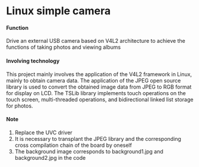 # Linux simple camera

#### Function
Drive an external USB camera based on V4L2 architecture to achieve the functions of taking photos and viewing albums


#### Involving technology

This project mainly involves the application of the V4L2 framework in Linux, mainly to obtain camera data. The application of the JPEG open source library is used to convert the obtained image data from JPEG to RGB format for display on LCD. The TSLib library implements touch operations on the touch screen, multi-threaded operations, and bidirectional linked list storage for photos.

#### Note

1. Replace the UVC driver
2. It is necessary to transplant the JPEG library and the corresponding cross compilation chain of the board by oneself
3. The background image corresponds to background1.jpg and background2.jpg in the code




